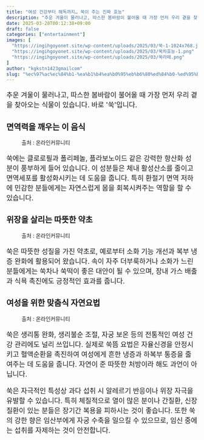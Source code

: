 ```yaml
---
title: "여성 건강부터 해독까지… 쑥이 주는 진짜 효능"
description: "추운 겨울이 물러나고, 따스한 봄바람이 불어올 때 가장 먼저 우리 곁을 찾아오는 식물이 있습니다. 바로 '쑥'입니다."
date: 2025-03-28T00:12:38+09:00
draft: false
categories: ["entertainment"]
images: [
  "https://ingihgoyonet.site/wp-content/uploads/2025/03/쑥-1-1024x768.jpg"
  "https://ingihgoyonet.site/wp-content/uploads/2025/03/쑥차효능-1.png"
  "https://ingihgoyonet.site/wp-content/uploads/2025/03/쑥라떼.png"
]
author: "kgkstn1423gmailcom"
slug: "%ec%97%ac%ec%84%b1-%ea%b1%b4%ea%b0%95%eb%b6%80%ed%84%b0-%ed%95%b4%eb%8f%85%ea%b9%8c%ec%a7%80-%ec%91%a5%ec%9d%b4-%ec%a3%bc%eb%8a%94-%ec%a7%84%ec%a7%9c-%ed%9a%a8%eb%8a%a5"
---
```


<p style="font-size:18px">추운 겨울이 물러나고, 따스한 봄바람이 불어올 때 가장 먼저 우리 곁을 찾아오는 식물이 있습니다. 바로 '쑥'입니다. </p> <h2 >면역력을 깨우는 이 음식</h2> <figure ><img src="https://ingihgoyonet.site/wp-content/uploads/2025/03/쑥-1-1024x768.jpg" alt="" style="aspect-ratio:16/9;object-fit:cover"/><figcaption >출처 : 온라인커뮤니티</figcaption></figure> <p style="font-size:18px">쑥에는 클로로필과 폴리페놀, 플라보노이드 같은 강력한 항산화 성분이 풍부하게 들어 있습니다. 이 성분들은 체내 활성산소를 줄이고 면역세포를 활성화시키는 데 도움을 줍니다. 특히 환절기 면역 저하에 민감한 분들에게는 자연스럽게 몸을 회복시켜주는 역할을 할 수 있습니다.</p> <h2 >위장을 살리는 따뜻한 약초</h2> <figure ><img src="https://ingihgoyonet.site/wp-content/uploads/2025/03/쑥차효능-1.png" alt="" style="aspect-ratio:16/9;object-fit:cover"/><figcaption >출처 : 온라인커뮤니티</figcaption></figure> <p style="font-size:18px">쑥은 따뜻한 성질을 가진 약초로, 예로부터 소화 기능 개선과 복부 냉증 완화에 활용되어 왔습니다. 속이 자주 더부룩하거나 소화가 느린 분들에게는 쑥차나 쑥떡이 좋은 대안이 될 수 있으며, 장내 가스 배출과 식욕 촉진에도 긍정적인 효과를 줍니다.</p> <h2 >여성을 위한 맞춤식 자연요법</h2> <figure ><img src="https://ingihgoyonet.site/wp-content/uploads/2025/03/쑥라떼.png" alt="" style="aspect-ratio:16/9;object-fit:cover"/><figcaption >출처 : 온라인커뮤니티</figcaption></figure> <p style="font-size:18px">쑥은 생리통 완화, 생리불순 조절, 자궁 보온 등의 전통적인 여성 건강 관리에도 널리 쓰입니다. 실제로 쑥뜸 요법은 자율신경을 안정시키고 혈액순환을 촉진하여 여성에게 흔한 냉증과 하복부 통증을 줄여주는 데 도움을 줍니다. 자연이 준 따뜻한 처방이라 해도 과언이 아닙니다.</p> <p style="font-size:18px">쑥은 자극적인 특성상 과다 섭취 시 알레르기 반응이나 위장 자극을 유발할 수 있습니다. 특히 체질적으로 열이 많은 분이나 간질환, 신장 질환이 있는 분들은 장기간 복용을 피하시는 것이 좋습니다. 또한 쑥의 강한 향은 임산부에게 자궁 수축을 일으킬 수 있으므로, 임신 중에는 섭취를 자제하는 것이 안전합니다.</p>